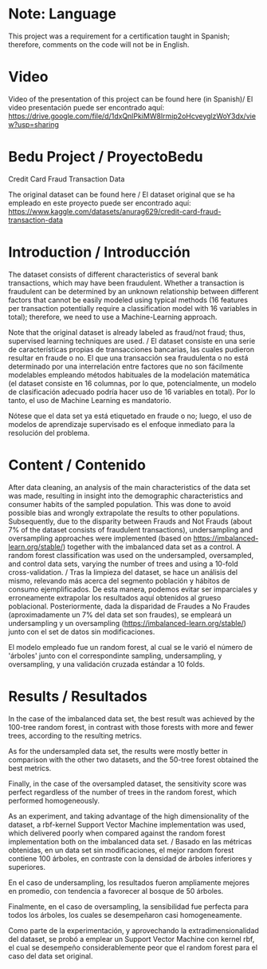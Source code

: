 # Note: Language
This project was a requirement for a certification taught in Spanish; therefore, comments on the code will not be in English.

# Video
Video of the presentation of this project can be found here (in Spanish)/ El video presentación puede ser encontrado aquí: https://drive.google.com/file/d/1dxQnlPkiMW8Irmip2oHcveyglzWoY3dx/view?usp=sharing
# Bedu Project / ProyectoBedu
Credit Card Fraud Transaction Data

The original dataset can be found here / El dataset original que se ha empleado en este proyecto puede ser encontrado aquí:
https://www.kaggle.com/datasets/anurag629/credit-card-fraud-transaction-data

# Introduction / Introducción

The dataset consists of different characteristics of several bank transactions, which may have been fraudulent.
Whether a transaction is fraudulent can be determined by an unknown relationship between different factors that cannot be easily modeled using typical methods (16 features per transaction potentially require a classification model with 16 variables in total);
therefore, we need to use a Machine-Learning approach.

Note that the original dataset is already labeled as fraud/not fraud; thus, supervised learning techniques are used.
/
El dataset consiste en una serie de características propias de transacciones bancarias, las cuales pudieron resultar en fraude o no. 
El que una transacción sea fraudulenta o no está determinado por una interrelación entre factores que no son fácilmente modelables empleando métodos habituales de la modelación matemática (el dataset consiste en 16 columnas, por lo que, potencialmente, un modelo de clasificación adecuado podría hacer uso de 16 variables en total). 
Por lo tanto, el uso de Machine Learning es mandatorio.

Nótese que el data set ya está etiquetado en fraude o no; luego, el uso de modelos de aprendizaje supervisado es el enfoque inmediato para la resolución del problema.

# Content / Contenido
After data cleaning, an analysis of the main characteristics of the data set was made, resulting in insight into the demographic characteristics and consumer habits of the sampled population. This was done to avoid possible bias and wrongly extrapolate the results to other populations.
Subsequently, due to the disparity between Frauds and Not Frauds (about 7% of the dataset consists of fraudulent transactions), undersampling and oversampling approaches were implemented (based on https://imbalanced-learn.org/stable/) together with the imbalanced data set as a control.
A random forest classification was used on the undersampled, oversampled, and control data sets, varying the number of trees and using a 10-fold cross-validation.
/
Tras la limpieza del dataset, se hace un análisis del mismo, relevando más acerca del segmento población y hábitos de consumo ejemplificados. De esta manera, podemos evitar ser imparciales y erroneamente extrapolar los resultados aquí obtenidos al grueso poblacional.
Posteriormente, dada la disparidad de Fraudes a No Fraudes (aproximadamente un 7% del data set son fraudes), se empleará un undersampling y un oversampling (https://imbalanced-learn.org/stable/) junto con el set de datos sin modificaciones.

El modelo empleado fue un random forest, al cual se le varió el número de 'árboles' junto con el correspondinte sampling, undersampling, y oversampling, y una validación cruzada estándar a 10 folds.

# Results / Resultados
In the case of the imbalanced data set, the best result was achieved by the 100-tree random forest, in contrast with those forests with more and fewer trees, according to the resulting metrics.

As for the undersampled data set, the results were mostly better in comparison with the other two datasets, and the 50-tree forest obtained the best metrics.

Finally, in the case of the oversampled dataset, the sensitivity score was perfect regardless of the number of trees in the random forest, which performed homogeneously.

As an experiment, and taking advantage of the high dimensionality of the dataset, a rbf-kernel Support Vector Machine implementation was used, which delivered poorly when compared against the random forest implementation both on the imbalanced data set.
/
Basado en las métricas obtenidas, en un data set sin modificaciones, el mejor random forest contiene 100 árboles, en contraste con la densidad de árboles inferiores y superiores.

En el caso de undersampling, los resultados fueron ampliamente mejores en promedio, con tendencia a favorecer al bosque de 50 árboles.

Finalmente, en el caso de oversampling, la sensibilidad fue perfecta para todos los árboles, los cuales se desempeñaron casi homogeneamente.

Como parte de la experimentación, y aprovechando la extradimensionalidad del dataset, se probó a emplear un Support Vector Machine con kernel rbf, el cual se desempeño considerablemente peor que el random forest para el caso del data set original.
